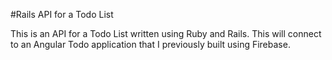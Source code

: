 #Rails API for a Todo List

This is an API for a Todo List written using Ruby and Rails. This will connect to an Angular Todo application that I previously built using Firebase. 
